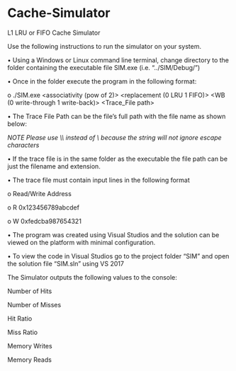 # Cache-Simulator
L1 LRU or FIFO Cache Simulator

Use the following instructions to run the simulator on your system.

•	Using a Windows or Linux command line terminal, change directory to the folder containing the executable file SIM.exe (i.e. “../SIM/Debug/”)

•	Once in the folder execute the program in the following format:

o	./SIM.exe <cache size bytes> <associativity (pow of 2)> <replacement (0 LRU 1 FIFO)> <WB (0 write-through 1 write-back)> <Trace_File path>

•	The Trace File Path can be the file’s full path with the file name as shown below: 		

*NOTE Please use \\\  instead of \ because the string will not ignore escape characters*

 

•	If the trace file is in the same folder as the executable the file path can be just the filename and extension.

 

•	The trace file must contain input lines in the following format

  o	Read/Write 	Address

  o	R 0x123456789abcdef

  o	W 0xfedcba987654321

•	The program was created using Visual Studios and the solution can be viewed on the platform with minimal configuration.

•	To view the code in Visual Studios go to the project folder “SIM” and open the solution file “SIM.sln” using VS 2017

The Simulator outputs the following values to the console:

Number of Hits

Number of Misses

Hit Ratio

Miss Ratio

Memory Writes

Memory Reads


